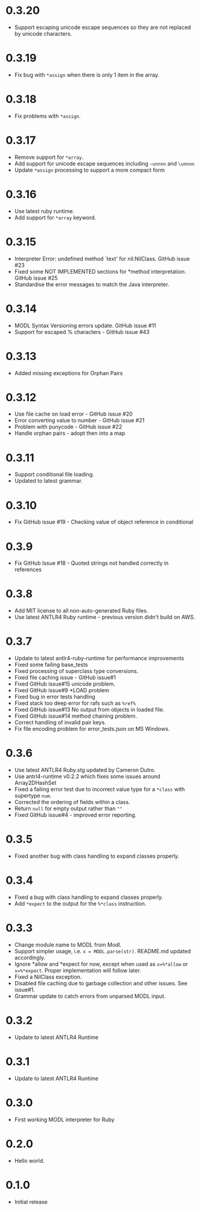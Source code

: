 0.3.20
===
- Support escaping unicode escape sequences so they are not replaced by unicode characters.

0.3.19
===
- Fix bug with `*assign` when there is only 1 item in the array.

0.3.18
===
- Fix problems with `*assign`.

0.3.17
===
- Remove support for `*array`.
- Add support for unicode escape sequences including `~unnnn` and `\unnnn`
- Update `*assign` processing to support a more compact form

0.3.16
===
- Use latest ruby runtime.
- Add support for `*array` keyword.

0.3.15
===
- Interpreter Error: undefined method `text' for nil:NilClass. GitHub issue #23
- Fixed some NOT IMPLEMENTED sections for *method interpretation. GitHub issue #25
- Standardise the error messages to match the Java interpreter.

0.3.14
===
- MODL Syntax Versioning errors update. GitHub issue #11
- Support for escaped % characters - GitHub issue #43

0.3.13
===
- Added missing exceptions for Orphan Pairs

0.3.12
===
- Use file cache on load error - GitHub issue #20
- Error converting value to number - GitHub issue #21
- Problem with punycode - GitHub issue #22
- Handle orphan pairs - adopt then into a map

0.3.11
===
- Support conditional file loading.
- Updated to latest grammar.

0.3.10
===
- Fix GitHub issue #19 - Checking value of object reference in conditional

0.3.9
===
- Fix GitHub Issue #18 - Quoted strings not handled correctly in references

0.3.8
===
- Add MIT license to all non-auto-generated Ruby files.
- Use latest ANTLR4 Ruby runtime - previous version didn't build on AWS.

0.3.7
===
- Update to latest antlr4-ruby-runtime for performance improvements
- Fixed some failing base_tests
- Fixed processing of superclass type conversions.
- Fixed file caching issue - GitHub issue#1
- Fixed GitHub issue#15 unicode problem.
- Fixed GitHub issue#9 *LOAD problem
- Fixed bug in error tests handling
- Fixed stack too deep error for rafs such as `%ref%`
- Fixed GitHub issue#13 No output from objects in loaded file.
- Fixed GitHub issue#14 method chaining problem.
- Correct handling of invalid pair keys.
- Fix file encoding problem for error_tests.json on MS Windows.

0.3.6
===
- Use latest ANTLR4 Ruby.stg updated by Cameron Dutro.
- Use antrl4-runtime v0.2.2 which fixes some issues around Array2DHashSet
- Fixed a failing error test due to incorrect value type for a `*class` with supertype `num`.
- Corrected the ordering of fields within a class.
- Return `null` for empty output rather than `""`
- Fixed GitHub issue#4 - improved error reporting.

0.3.5
===
- Fixed another bug with class handling to expand classes properly.

0.3.4
===
- Fixed a bug with class handling to expand classes properly.
- Add `*expect` to the output for the `%*class` instruction.

0.3.3
===
- Change module name to MODL from Modl.
- Support simpler usage, i.e. `x = MODL.parse(str)`. README.md updated accordingly.
- Ignore *allow and *expect for now, except when used as `x=%*allow` or `x=%*expect`. Proper implementation will follow later.
- Fixed a NilClass exception.
- Disabled file caching due to garbage collection and other issues. See issue#1.
- Grammar update to catch errors from unparsed MODL input.

0.3.2
===
- Update to latest ANTLR4 Runtime

0.3.1
===
- Update to latest ANTLR4 Runtime

0.3.0
===
- First working MODL interpreter for Ruby

0.2.0
===
- Hello world.

0.1.0
===
- Initial release
